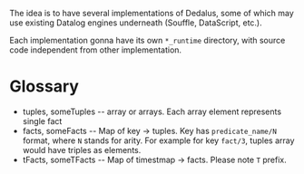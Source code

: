 The idea is to have several implementations of Dedalus, some of which may use existing Datalog engines underneath (Souffle, DataScript, etc.).

Each implementation gonna have its own `*_runtime` directory, with source code independent from other implementation.

# Glossary

 * tuples, someTuples -- array or arrays. Each array element represents single fact
 * facts, someFacts -- Map of key -> tuples. Key has `predicate_name/N` format, where `N` stands for arity. For example for key `fact/3`, tuples array would have triples as elements.
 * tFacts, someTFacts -- Map of timestmap -> facts. Please note `T` prefix.
